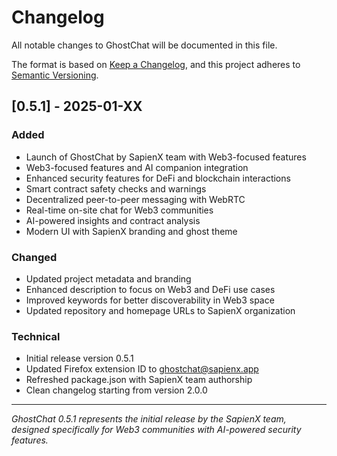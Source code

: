# Changelog

All notable changes to GhostChat will be documented in this file.

The format is based on [Keep a Changelog](https://keepachangelog.com/en/1.0.0/),
and this project adheres to [Semantic Versioning](https://semver.org/spec/v2.0.0.html).

## [0.5.1] - 2025-01-XX

### Added
- Launch of GhostChat by SapienX team with Web3-focused features
- Web3-focused features and AI companion integration
- Enhanced security features for DeFi and blockchain interactions
- Smart contract safety checks and warnings
- Decentralized peer-to-peer messaging with WebRTC
- Real-time on-site chat for Web3 communities
- AI-powered insights and contract analysis
- Modern UI with SapienX branding and ghost theme

### Changed
- Updated project metadata and branding
- Enhanced description to focus on Web3 and DeFi use cases
- Improved keywords for better discoverability in Web3 space
- Updated repository and homepage URLs to SapienX organization

### Technical
- Initial release version 0.5.1
- Updated Firefox extension ID to ghostchat@sapienx.app
- Refreshed package.json with SapienX team authorship
- Clean changelog starting from version 2.0.0

---

*GhostChat 0.5.1 represents the initial release by the SapienX team, designed specifically for Web3 communities with AI-powered security features.*
